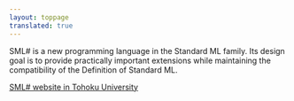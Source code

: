 ```yaml
---
layout: toppage
translated: true
---
```

SML# is a new programming language in the Standard ML family.
Its design goal is to provide practically important extensions
while maintaining the compatibility of the Definition of Standard ML.

[SML# website in Tohoku University](https://www.pllab.riec.tohoku.ac.jp/smlsharp/)
